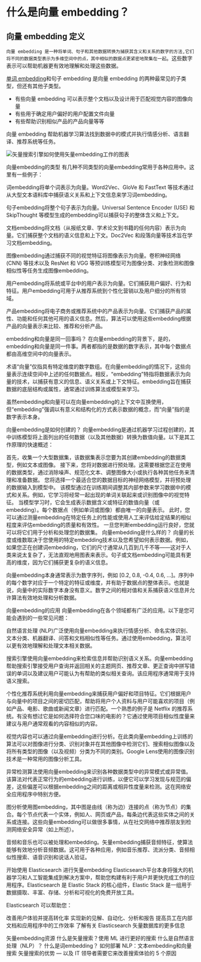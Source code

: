 # 什么是向量 embedding？
## 向量 embedding 定义
`向量 embedding 是一种将单词、句子和其他数据转换为捕获其含义和关系的数字的方法,它们将不同的数据类型表示为多维空间中的点，其中相似的数据点更紧密地聚集在一起`。这些数字表示可以帮助机器更有效地理解和处理这些数据。

[单词 embedding](https://www.elastic.co/what-is/word-embedding)和句子 embedding 是向量 embedding 的两种最常见的子类型，但还有其他子类型。

- 有些向量 embedding 可以表示整个文档以及设计用于匹配视觉内容的图像向量
- 有些用于确定用户偏好的用户配置文件向量
- 有些帮助识别相似产品的产品向量等等

向量 embedding 帮助机器学习算法找到数据中的模式并执行情感分析、语言翻译、推荐系统等任务。

![矢量搜索引擎如何使用矢量embedding工作的图表]()

向量embedding的类型
有几种不同类型的向量embedding常用于各种应用中。这里有一些例子：

词embedding将单个词表示为向量。Word2Vec、GloVe 和 FastText 等技术通过从大型文本语料库中捕获语义关系和上下文信息来学习词embedding。

句子embedding将整个句子表示为向量。Universal Sentence Encoder (USE) 和 SkipThought 等模型生成的embedding可以捕获句子的整体含义和上下文。

文档embedding将文档（从报纸文章、学术论文到书籍的任何内容）表示为向量。它们捕获整个文档的语义信息和上下文。Doc2Vec 和段落向量等技术旨在学习文档embedding。

图像embedding通过捕获不同的视觉特征将图像表示为向量。卷积神经网络 (CNN) 等技术以及 ResNet 和 VGG 等预训练模型可为图像分类、对象检测和图像相似性等任务生成图像embedding。

用户embedding将系统或平台中的用户表示为向量。它们捕获用户偏好、行为和特征。用户embedding可用于从推荐系统到个性化营销以及用户细分的所有领域。

产品embedding将电子商务或推荐系统中的产品表示为向量。它们捕获产品的属性、功能和任何其他可用的语义信息。然后，算法可以使用这些embedding根据产品的向量表示来比较、推荐和分析产品。

embedding和向量是同一回事吗？
在向量embedding的背景下，是的，embedding和向量是同一件事。两者都指的是数据的数字表示，其中每个数据点都由高维空间中的向量表示。

术语“向量”仅指具有特定维度的数字数组。在向量embedding的情况下，这些向量表示连续空间中上述的任何数据点。相反，“embedding”特指将数据表示为向量的技术，以捕获有意义的信息、语义关系或上下文特征。embedding旨在捕获数据的底层结构或属性，通常通过训练算法或模型来学习。

虽然embedding和向量可以在向量embedding的上下文中互换使用，但“embedding”强调以有意义和结构化的方式表示数据的概念，而“向量”指的是数字表示本身。

向量embedding是如何创建的？
向量embedding是通过机器学习过程创建的，其中训练模型将上面列出的任何数据（以及其他数据）转换为数值向量。以下是其工作原理的快速概述：

首先，收集一个大型数据集，该数据集表示您要为其创建embedding的数据类型，例如文本或图像。
接下来，您将对数据进行预处理。这需要根据您正在使用的数据类型，通过消除噪声、规范化文本、调整图像大小或执行各种其他任务来清理和准备数据。
您将选择一个最适合您的数据目标的神经网络模型，并将预处理的数据输入到模型中。
该模型通过在训练期间调整其内部参数来学习数据中的模式和关系。例如，它学习将经常一起出现的单词关联起来或识别图像中的视觉特征。
当模型学习时，它会生成表示数据含义或特征的数值向量（或embedding）。每个数据点（例如单词或图像）都由唯一的向量表示。
此时，您可以通过测量embedding在特定任务上的性能或使用人工来评估给定结果的相似程度来评估embedding的质量和有效性。
一旦您判断embedding运行良好，您就可以将它们用于分析和处理您的数据集。
向量embedding是什么样的？
向量的长度或维数取决于您使用的特定embedding技术以及您希望如何表示数据。例如，如果您正在创建词embedding，它们的尺寸通常从几百到几千不等——这对于人类来说太复杂了，无法直观地用图表来表示。句子或文档embedding可能具有更高的维度，因为它们捕获更复杂的语义信息。

向量embedding本身通常表示为数字序列，例如 [0.2, 0.8, -0.4, 0.6, ...]。序列中的每个数字对应于一个特定的特征或维度，并有助于数据点的整体表示。也就是说，向量中的实际数字本身没有意义。数字之间的相对值和关系捕获语义信息并允许算法有效地处理和分析数据。

向量embedding的应用
向量embedding在各个领域都有广泛的应用。以下是您可能会遇到的一些常见问题：

自然语言处理 (NLP)广泛使用向量embedding来执行情感分析、命名实体识别、文本分类、机器翻译、问答和文档相似性等任务。通过使用embedding，算法可以更有效地理解和处理文本相关数据。

搜索引擎使用向量embedding来检索信息并帮助识别语义关系。向量embedding帮助搜索引擎接受用户查询并返回相关的主题网页、推荐文章、更正查询中拼写错误的单词以及建议用户可能认为有帮助的类似相关查询。该应用程序通常用于支持语义搜索。

个性化推荐系统利用向量embedding来捕获用户偏好和项目特征。它们根据用户与向量中的项目之间的密切匹配，帮助将用户个人资料与用户可能喜欢的项目（例如产品、电影、歌曲或新闻文章）进行匹配。一个熟悉的例子是 Netflix 的推荐系统。有没有想过它是如何选择符合您口味的电影的？它通过使用项目相似性度量来建议与用户通常观看的内容相似的内容。

视觉内容也可以通过向量embedding进行分析。在此类向量embedding上训练的算法可以对图像进行分类、识别对象并在其他图像中检测它们、搜索相似图像以及将所有类型的图像（以及视频）分类为不同的类别。Google Lens使用的图像识别技术是一种常用的图像分析工具。

异常检测算法使用向量embedding来识别各种数据类型中的异常模式或异常值。该算法对代表正常行为的embedding进行训练，以便它可以学习发现与规范的偏差，这些偏差可以根据embedding之间的距离或相异性度量来检测。这在网络安全应用程序中特别方便。

图分析使用图embedding，其中图是由线（称为边）连接的点（称为节点）的集合。每个节点代表一个实体，例如人、网页或产品，每条边代表这些实体之间的关系或连接。这些向量embedding可以做很多事情，从在社交网络中推荐朋友到检测网络安全异常（如上所述）。

音频和音乐也可以被处理和embedding。矢量embedding捕获音频特征，使算法能够有效地分析音频数据。这可用于各种应用，例如音乐推荐、流派分类、音频相似性搜索、语音识别和说话人验证。

开始使用 Elasticsearch 进行矢量embedding
Elasticsearch平台本身将强大的机器学习和人工智能集成到解决方案中，帮助您构建有利于用户并更快完成工作的应用程序。Elasticsearch 是 Elastic Stack 的核心组件，Elastic Stack 是一组用于数据摄取、丰富、存储、分析和可视化的免费开放工具。

Elasticsearch 可以帮助您：

改善用户体验并提高转化率
实现新的见解、自动化、分析和报告
提高员工在内部文档和应用程序中的工作效率
了解有关 Elasticsearch 矢量数据库的更多信息

矢量embedding资源
什么是矢量搜索？使用 ML 进行更好的搜索
什么是自然语言处理（NLP）？
什么是词embedding？
如何部署 NLP：文本embedding和向量搜索
矢量搜索的优势 — 以及 IT 领导者需要它来改善搜索体验的 5 个原因